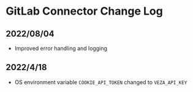 # GitLab Connector Change Log

## 2022/08/04
* Improved error handling and logging

## 2022/4/18
* OS environment variable `COOKIE_API_TOKEN` changed to `VEZA_API_KEY`
